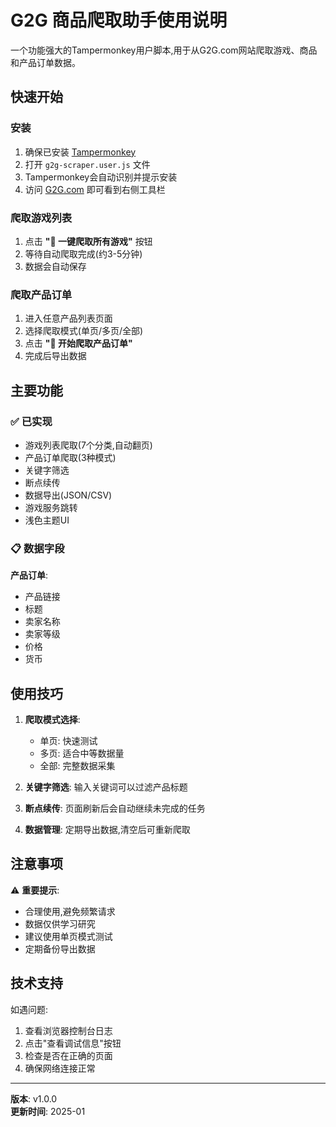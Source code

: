 # G2G 商品爬取助手使用说明

一个功能强大的Tampermonkey用户脚本,用于从G2G.com网站爬取游戏、商品和产品订单数据。

## 快速开始

### 安装
1. 确保已安装 [Tampermonkey](https://www.tampermonkey.net/)
2. 打开 `g2g-scraper.user.js` 文件
3. Tampermonkey会自动识别并提示安装
4. 访问 [G2G.com](https://www.g2g.com) 即可看到右侧工具栏

### 爬取游戏列表
1. 点击 **"🚀 一键爬取所有游戏"** 按钮
2. 等待自动爬取完成(约3-5分钟)
3. 数据会自动保存

### 爬取产品订单
1. 进入任意产品列表页面
2. 选择爬取模式(单页/多页/全部)
3. 点击 **"🛒 开始爬取产品订单"**
4. 完成后导出数据

## 主要功能

### ✅ 已实现
- 游戏列表爬取(7个分类,自动翻页)
- 产品订单爬取(3种模式)
- 关键字筛选
- 断点续传
- 数据导出(JSON/CSV)
- 游戏服务跳转
- 浅色主题UI

### 📋 数据字段
**产品订单**:
- 产品链接
- 标题
- 卖家名称
- 卖家等级
- 价格
- 货币

## 使用技巧

1. **爬取模式选择**:
   - 单页: 快速测试
   - 多页: 适合中等数据量
   - 全部: 完整数据采集

2. **关键字筛选**: 输入关键词可以过滤产品标题

3. **断点续传**: 页面刷新后会自动继续未完成的任务

4. **数据管理**: 定期导出数据,清空后可重新爬取

## 注意事项

⚠️ **重要提示**:
- 合理使用,避免频繁请求
- 数据仅供学习研究
- 建议使用单页模式测试
- 定期备份导出数据

## 技术支持

如遇问题:
1. 查看浏览器控制台日志
2. 点击"查看调试信息"按钮
3. 检查是否在正确的页面
4. 确保网络连接正常

---

**版本**: v1.0.0  
**更新时间**: 2025-01
